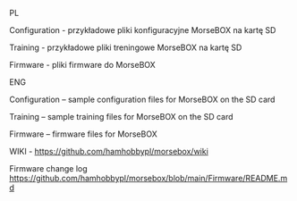 PL

Configuration - przykładowe pliki konfiguracyjne MorseBOX na kartę SD

Training - przykładowe pliki treningowe MorseBOX na kartę SD

Firmware - pliki firmware do MorseBOX 

ENG

Configuration – sample configuration files for MorseBOX on the SD card

Training – sample training files for MorseBOX on the SD card

Firmware – firmware files for MorseBOX

WIKI - https://github.com/hamhobbypl/morsebox/wiki

Firmware change log https://github.com/hamhobbypl/morsebox/blob/main/Firmware/README.md
